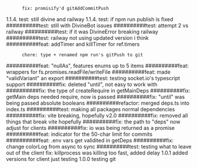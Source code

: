          fix: promisify'd gitAddCommitPush
1.1.4.    test: still divine and railway
1.1.4.    test: if npm run publish is fixed
##########test: still with DivineBot issues
##########test: attempt 2 vs railway
##########test: if it was DivineError breaking railway
##########test: railway not using updated version i think
##########feat: addTimer and killTimer for ref.timers

          chore: type + renamed npm run's gitPush to git
##########feat: "nullAs", features enums up to 5 items
##########feat: wrappers for fs.promises.readFile/writeFile
##########feat: made "validVariant" an export
##########test: testing socket.io's typescript support
##########fix: deleted "until", not easy to work with
##########fix: the type of createRequire in getMainDeps
##########fix: getMain deps needed require, now is passed
##########fix: "until" was being passed absolute booleans
##########refactor: merged deps.ts into index.ts
##########test: making all packages normal dependencies
##########fix: vite breaking, hopefully v2.0
##########fix: removed all things that break vite hopefully
##########fix: the path to "deps" now adjust for clients
##########fix: io was being returned as a promise
##########feat: indicator for the 50-char limit for commits
##########feat: .env vars get validited in getDeps
##########fix: change colorLog from async to sync
##########test: testing what to leave out of the client
					fix: killprocess was killing too fast, added delay
1.0.1     added versions for client
          just testing
1.0.0	    testing git
